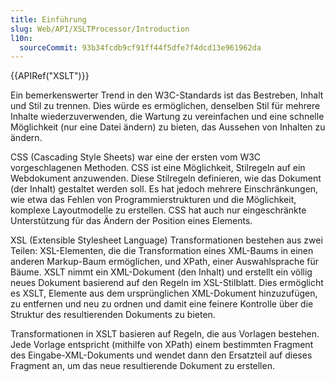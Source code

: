 ```yaml
---
title: Einführung
slug: Web/API/XSLTProcessor/Introduction
l10n:
  sourceCommit: 93b34fcdb9cf91ff44f5dfe7f4dcd13e961962da
---
```


{{APIRef("XSLT")}}

Ein bemerkenswerter Trend in den W3C-Standards ist das Bestreben, Inhalt und Stil zu trennen. Dies würde es ermöglichen, denselben Stil für mehrere Inhalte wiederzuverwenden, die Wartung zu vereinfachen und eine schnelle Möglichkeit (nur eine Datei ändern) zu bieten, das Aussehen von Inhalten zu ändern.

CSS (Cascading Style Sheets) war eine der ersten vom W3C vorgeschlagenen Methoden. CSS ist eine Möglichkeit, Stilregeln auf ein Webdokument anzuwenden. Diese Stilregeln definieren, wie das Dokument (der Inhalt) gestaltet werden soll. Es hat jedoch mehrere Einschränkungen, wie etwa das Fehlen von Programmierstrukturen und die Möglichkeit, komplexe Layoutmodelle zu erstellen. CSS hat auch nur eingeschränkte Unterstützung für das Ändern der Position eines Elements.

XSL (Extensible Stylesheet Language) Transformationen bestehen aus zwei Teilen: XSL-Elementen, die die Transformation eines XML-Baums in einen anderen Markup-Baum ermöglichen, und XPath, einer Auswahlsprache für Bäume. XSLT nimmt ein XML-Dokument (den Inhalt) und erstellt ein völlig neues Dokument basierend auf den Regeln im XSL-Stilblatt. Dies ermöglicht es XSLT, Elemente aus dem ursprünglichen XML-Dokument hinzuzufügen, zu entfernen und neu zu ordnen und damit eine feinere Kontrolle über die Struktur des resultierenden Dokuments zu bieten.

Transformationen in XSLT basieren auf Regeln, die aus Vorlagen bestehen. Jede Vorlage entspricht (mithilfe von XPath) einem bestimmten Fragment des Eingabe-XML-Dokuments und wendet dann den Ersatzteil auf dieses Fragment an, um das neue resultierende Dokument zu erstellen.
